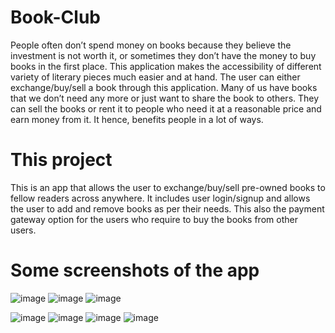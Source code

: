 # Book-Club

People often don’t spend money on books because they believe the investment is not worth it, or sometimes they don’t have the money to buy books in the first place. This application makes the accessibility of different variety of literary pieces much easier and at hand. The user can either exchange/buy/sell a book through this application. Many of us have books that we don’t need any more or just want to share the book to others. They can sell the books or rent it to people who need it at a reasonable price and earn money from it. It hence, benefits people in a lot of ways.

# This project

This is an app that allows the user to exchange/buy/sell pre-owned books to fellow readers across anywhere. It includes user login/signup and allows the user to add and remove books as per their needs. This also the payment gateway option for the users who require to buy the books from other users. 

# Some screenshots of the app

![image](https://user-images.githubusercontent.com/79751400/140055761-d6f8bf9d-cdf7-432b-a433-ce0ecb0a7578.png)
![image](https://user-images.githubusercontent.com/79751400/140055452-9596dcf1-60dd-4a07-a8c3-d3f9e158308a.png)
![image](https://user-images.githubusercontent.com/79751400/140055473-765f14bf-dfaa-406f-8b7d-032427402b8a.png)

![image](https://user-images.githubusercontent.com/79751400/140055511-b8d66f46-7994-4610-8ec0-1c0365dfb8e1.png)
![image](https://user-images.githubusercontent.com/79751400/140055528-01f1e8d7-2243-4ecf-a6fb-e14bdf7983a8.png)
![image](https://user-images.githubusercontent.com/79751400/140055549-bc3a295f-7510-4d1f-9165-066677041c6d.png)
![image](https://user-images.githubusercontent.com/79751400/140055612-55ec7723-ed72-48b3-8cb7-de9e7349e9d6.png)

